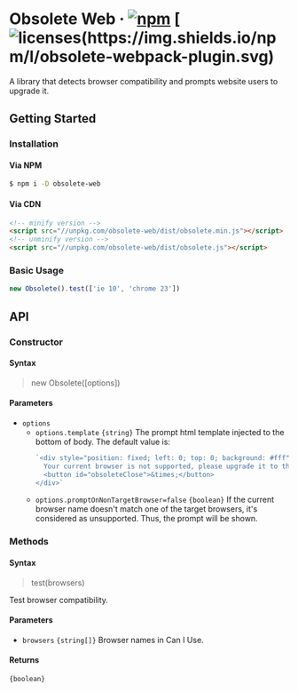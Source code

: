 # Obsolete Web &middot; [![npm](https://img.shields.io/npm/v/obsolete-web.svg)](https://npmjs.com/package/obsolete-webpack-plugin) [![licenses(https://img.shields.io/npm/l/obsolete-webpack-plugin.svg)](https://github.elenet.me/fe/obsolete-webpack-plugin/blob/master/LICENSE)

A library that detects browser compatibility and prompts website users to upgrade it.

## Getting Started

### Installation

#### Via NPM

```sh
$ npm i -D obsolete-web
```

#### Via CDN

```html
<!-- minify version -->
<script src="//unpkg.com/obsolete-web/dist/obsolete.min.js"></script>
<!-- unminify version -->
<script src="//unpkg.com/obsolete-web/dist/obsolete.js"></script>
```

### Basic Usage

```js
new Obsolete().test(['ie 10', 'chrome 23'])
```

## API

### Constructor

#### Syntax

> new Obsolete([options])

#### Parameters

- `options`
  - `options.template` `{string}` The prompt html template injected to the bottom of body. The default value is:
    ```js
    `<div style="position: fixed; left: 0; top: 0; background: #fff">
      Your current browser is not supported, please upgrade it to the latest version.
      <button id="obsoleteClose">&times;</button>
    </div>`
    ```
  - `options.promptOnNonTargetBrowser=false` `{boolean}` If the current browser name doesn't match one of the target browsers, it's considered as unsupported. Thus, the prompt will be shown.

### Methods

#### Syntax

> test(browsers)

Test browser compatibility.

#### Parameters

- `browsers` `{string[]}` Browser names in Can I Use.

#### Returns

`{boolean}`
